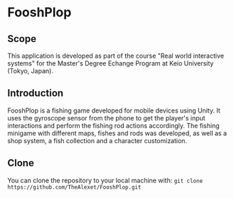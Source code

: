 # FooshPlop

## Scope
This application is developed as part of the course "Real world interactive systems" for the Master's Degree Echange Program at Keio University (Tokyo, Japan).

## Introduction
FooshPlop is a fishing game developed for mobile devices using Unity. It uses the gyroscope sensor from the phone to get the player's input interactions and perform the fishing rod actions accordingly. The fishing minigame with different maps, fishes and rods was developed, as well as a shop system, a fish collection and a character customization.

## Clone
You can clone the repository to your local machine with:
    ```
    git clone https://github.com/TheAlexet/FooshPlop.git
    ```
